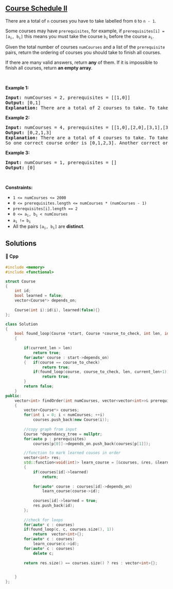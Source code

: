 ## [Course Schedule II](https://leetcode.com/problems/course-schedule-ii)

<p>There are a total of <code>n</code> courses you have to take labelled from <code>0</code> to <code>n - 1</code>.</p>

<p>Some courses may have <code>prerequisites</code>, for example, if&nbsp;<code>prerequisites[i] = [a<sub>i</sub>, b<sub>i</sub>]</code>&nbsp;this means you must take the course <code>b<sub>i</sub></code> before the course <code>a<sub>i</sub></code>.</p>

<p>Given the total number of courses&nbsp;<code>numCourses</code> and a list of the <code>prerequisite</code> pairs, return the ordering of courses you should take to finish all courses.</p>

<p>If there are many valid answers, return <strong>any</strong> of them.&nbsp;If it is impossible to finish all courses, return <strong>an empty array</strong>.</p>

<p>&nbsp;</p>
<p><strong>Example 1:</strong></p>

<pre>
<strong>Input:</strong> numCourses = 2, prerequisites = [[1,0]]
<strong>Output:</strong> [0,1]
<strong>Explanation:</strong> There are a total of 2 courses to take. To take course 1 you should have finished course 0. So the correct course order is [0,1].
</pre>

<p><strong>Example 2:</strong></p>

<pre>
<strong>Input:</strong> numCourses = 4, prerequisites = [[1,0],[2,0],[3,1],[3,2]]
<strong>Output:</strong> [0,2,1,3]
<strong>Explanation:</strong> There are a total of 4 courses to take. To take course 3 you should have finished both courses 1 and 2. Both courses 1 and 2 should be taken after you finished course 0.
So one correct course order is [0,1,2,3]. Another correct ordering is [0,2,1,3].
</pre>

<p><strong>Example 3:</strong></p>

<pre>
<strong>Input:</strong> numCourses = 1, prerequisites = []
<strong>Output:</strong> [0]
</pre>

<p>&nbsp;</p>
<p><strong>Constraints:</strong></p>

<ul>
	<li><code>1 &lt;= numCourses &lt;= 2000</code></li>
	<li><code>0 &lt;=&nbsp;prerequisites.length &lt;= numCourses * (numCourses - 1)</code></li>
	<li><code>prerequisites[i].length == 2</code></li>
	<li><code>0 &lt;= a<sub>i</sub>, b<sub>i</sub> &lt;&nbsp;numCourses</code></li>
	<li><code>a<sub>i</sub>&nbsp;!=&nbsp;b<sub>i</sub></code></li>
	<li>All the pairs <code>[a<sub>i</sub>, b<sub>i</sub>]</code> are <strong>distinct</strong>.</li>
</ul>


## Solutions
#### 🧠 Cpp
```cpp
#include <memory>
#include <functional>

struct Course
{
    int id;
    bool learned = false;
    vector<Course*> depends_on;
    
    Course(int i):id(i), learned(false){}
};

class Solution
{
    bool found_loop(Course *start, Course *course_to_check, int len, int current_len)
    {
        
        if(current_len > len)
            return true;
        for(auto* course : start->depends_on)
        {   if(course == course_to_check)
                return true;
            if(found_loop(course, course_to_check, len, current_len+1))
                return true;
        }
        return false;
    }
public:
    vector<int> findOrder(int numCourses, vector<vector<int>>& prerequisites)
    {
        vector<Course*> courses;
        for(int i = 0; i < numCourses; ++i)
            courses.push_back(new Course(i));
        
        //copy graph from input
        Course *dependancy_tree = nullptr; 
        for(auto p : prerequisites)
            courses[p[0]]->depends_on.push_back(courses[p[1]]); 

        //function to mark learned couses in order 
        vector<int> res;
        std::function<void(int)> learn_course = [&courses, &res, &learn_course](int id)
        {
            if(courses[id]->learned)
                return;
            
            for(auto* course : courses[id]->depends_on)
                learn_course(course->id);
            
            courses[id]->learned = true;
            res.push_back(id);
        };
        
        //check for loops
        for(auto* c : courses)
        if(found_loop(c, c, courses.size(), 1))
            return  vector<int>{};
        for(auto* c : courses)
            learn_course(c->id);
        for(auto* c : courses)
            delete c;
        
        return res.size() == courses.size() ? res : vector<int>{}; 

        
    }
};
```
